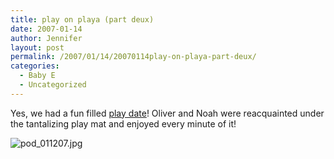 ```yaml
---
title: play on playa (part deux)
date: 2007-01-14
author: Jennifer
layout: post
permalink: /2007/01/14/20070114play-on-playa-part-deux/
categories:
  - Baby E
  - Uncategorized
---
```

Yes, we had a fun filled [play date](http://www.flickr.com/photos/jenniferandJennifers_photos/?saved=1 "play date")! Oliver and Noah were reacquainted under the tantalizing play mat and enjoyed every minute of it!

<img id="image115" alt="pod_011207.jpg" src="http://static.squarespace.com/static/50db6bb3e4b015296cd43789/50dfa5b1e4b0dc6320e0b5ea/50dfa5b1e4b0dc6320e0b652/1168806613000/?format=original" />
